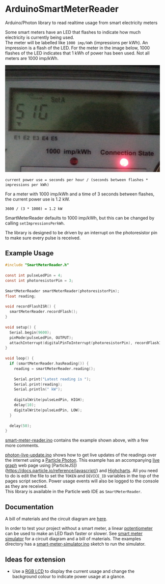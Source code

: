 # ArduinoSmartMeterReader

Arduino/Photon library to read realtime usage from smart electricity meters

Some smart meters have an LED that flashes to indicate how much electricity is currently being used.  
The meter will be labelled like `1000 imp/kWh` (impressions per kWh). An impression is a flash of the LED. For the meter in the image below, 1000 flashes of the LED indicates that 1 kWh of power has been used. Not all meters are 1000 imp/kWh.

![smart meter face](docs/images/smart-meter-face.png)

```
current power use = seconds per hour / (seconds between flashes * impressions per kWh)
```

For a meter with 1000 imp/kWh and a time of 3 seconds between flashes, the current power use is 1.2 kW.
```
3600 / (3 * 1000) = 1.2 kW
```

SmartMeterReader defaults to 1000 imp/kWh, but this can be changed by calling `setImpressionsPerkWh`.

The library is designed to be driven by an interrupt on the photoresistor pin to make sure every pulse is received.


## Example Usage

```c
#include "SmartMeterReader.h"

const int pulseLedPin = 4;
const int photoresistorPin = 3;

SmartMeterReader smartMeterReader(photoresistorPin);
float reading;

void recordFlashISR() {
  smartMeterReader.recordFlash();
}

void setup() {
  Serial.begin(9600);
  pinMode(pulseLedPin, OUTPUT);
  attachInterrupt(digitalPinToInterrupt(photoresistorPin), recordFlashISR, RISING);
}

void loop() {
  if (smartMeterReader.hasReading()) {
    reading = smartMeterReader.reading();

    Serial.print("Latest reading is ");
    Serial.print(reading);
    Serial.println(" kW");

    digitalWrite(pulseLedPin, HIGH);
    delay(10);
    digitalWrite(pulseLedPin, LOW);
  }

  delay(50);
}
```

[smart-meter-reader.ino](firmware/examples/smart-meter-reader.ino) contains the example shown above, with a few more comments.  

[photon-live-update.ino](firmware/examples/photon-live-update.ino) shows how to get live updates of the readings over the internet using a [Particle Photon](https://store.particle.io/?product=particle-photon). This example has an accompanying [live graph](docs/live_readings.html) web page using [ParticleJS])(https://docs.particle.io/reference/javascript/) and [Highcharts](highcharts.com).   All you need to do is edit the file to set the `TOKEN` and `DEVICE_ID` variables in the top of the pages script section. Power usage events will also be logged to the console as they are received.  
This library is available in the Particle web IDE as `SmartMeterReader`.


## Documentation

A bill of materials and the circuit diagram are [here](docs/SmartMeterReader.md).

In order to test your project without a smart meter, a linear [potentiometer](https://www.adafruit.com/products/562) can be used to make an LED flash faster or slower. See [smart meter simulator](docs/SmartMeterSimulator.md) for a circuit diagram and a bill of materials. The examples directory has a [smart-meter-simulator.ino](firmware/examples/smart-meter-simulator.ino) sketch to run the simulator.


## Ideas for extension

* Use a [RGB LCD](https://www.adafruit.com/products/398) to display the current usage and change the background colour to indicate power usage at a glance.
